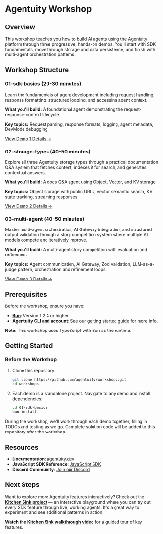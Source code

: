 # Agentuity Workshop

## Overview

This workshop teaches you how to build AI agents using the Agentuity platform through three progressive, hands-on demos. You'll start with SDK fundamentals, move through storage and data persistence, and finish with multi-agent orchestration patterns.

## Workshop Structure

### 01-sdk-basics (20-30 minutes)

Learn the fundamentals of agent development including request handling, response formatting, structured logging, and accessing agent context.

**What you'll build:** A foundational agent demonstrating the request-response-context lifecycle

**Key topics:** Request parsing, response formats, logging, agent metadata, DevMode debugging

[View Demo 1 Details →](./01-sdk-basics/README.md)

### 02-storage-types (40-50 minutes)

Explore all three Agentuity storage types through a practical documentation Q&A system that fetches content, indexes it for search, and generates contextual answers.

**What you'll build:** A docs Q&A agent using Object, Vector, and KV storage

**Key topics:** Object storage with public URLs, vector semantic search, KV state tracking, streaming responses

[View Demo 2 Details →](./02-storage-types/README.md)

### 03-multi-agent (40-50 minutes)

Master multi-agent orchestration, AI Gateway integration, and structured output validation through a story competition system where multiple AI models compete and iteratively improve.

**What you'll build:** A multi-agent story competition with evaluation and refinement

**Key topics:** Agent communication, AI Gateway, Zod validation, LLM-as-a-judge pattern, orchestration and refinement loops

[View Demo 3 Details →](./03-multi-agent/README.md)

## Prerequisites

Before the workshop, ensure you have:

- **[Bun](https://bun.sh/docs/installation)**: Version 1.2.4 or higher
- **Agentuity CLI and account**: See our [getting started guide](https://agentuity.dev/Introduction/getting-started) for more info.

**Note**: This workshop uses TypeScript with Bun as the runtime.

## Getting Started

### Before the Workshop

1. Clone this repository:
   ```bash
   git clone https://github.com/agentuity/workshops.git
   cd workshops
   ```

2. Each demo is a standalone project. Navigate to any demo and install dependencies:
   ```bash
   cd 01-sdk-basics
   bun install
   ```

During the workshop, we'll work through each demo together, filling in TODOs and testing as we go. Complete solution code will be added to this repository after the workshop.

## Resources

- **Documentation**: [agentuity.dev](https://agentuity.dev)
- **JavaScript SDK Reference**: [JavaScript SDK](https://agentuity.dev/SDKs/javascript)
- **Discord Community**: [Join our Discord](https://discord.gg/agentuity)

## Next Steps

Want to explore more Agentuity features interactively? Check out the **[Kitchen Sink project](https://github.com/agentuity/kitchen-sink-ts)** — an interactive playground where you can try out every SDK feature through live, working agents. It's a great way to experiment and see additional patterns in action.

**Watch the [Kitchen Sink walkthrough video](https://youtu.be/gcxqdMWY-x4)** for a guided tour of key features.
